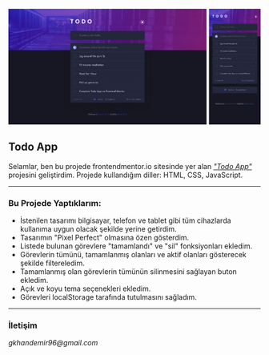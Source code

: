 ![Todo App](./todo-app.gif)

## Todo App

Selamlar, ben bu projede frontendmentor.io sitesinde yer alan [_"Todo App"_](https://www.frontendmentor.io/challenges/todo-app-Su1_KokOW) projesini geliştirdim. Projede kullandığım diller: HTML, CSS, JavaScript.

<!-- Demo: https://frontendmentor-challenge-room-homepage.vercel.app/ -->

---

### Bu Projede Yaptıklarım:

- İstenilen tasarımı bilgisayar, telefon ve tablet gibi tüm cihazlarda kullanıma uygun olacak şekilde yerine getirdim.
- Tasarımın "Pixel Perfect" olmasına özen gösterdim.
- Listede bulunan görevlere "tamamlandı" ve "sil" fonksiyonları ekledim.
- Görevlerin tümünü, tamamlanmış olanları ve aktif olanları gösterecek şekilde filtereledim.
- Tamamlanmış olan görevlerin tümünün silinmesini sağlayan buton ekledim.
- Açık ve koyu tema seçenekleri ekledim.
- Görevleri localStorage tarafında tutulmasını sağladım.

---

### İletişim

_gkhandemir96@gmail.com_
